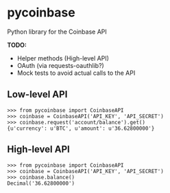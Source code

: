 pycoinbase
==========

Python library for the Coinbase API

**TODO:**

* Helper methods (High-level API)
* OAuth (via requests-oauthlib?)
* Mock tests to avoid actual calls to the API

Low-level API
-------------

```
>>> from pycoinbase import CoinbaseAPI
>>> coinbase = CoinbaseAPI('API_KEY', 'API_SECRET')
>>> coinbase.request('account/balance').get()
{u'currency': u'BTC', u'amount': u'36.62800000'}
```

High-level API
--------------

```
>>> from pycoinbase import CoinbaseAPI
>>> coinbase = CoinbaseAPI('API_KEY', 'API_SECRET')
>>> coinbase.balance()
Decimal('36.62800000')
```
